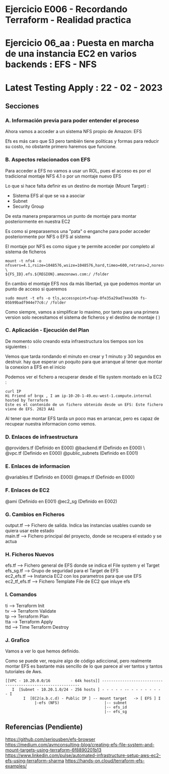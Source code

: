 <!-- Proyecto : # docs-tf -->
# Ejercicio E006 - Recordando Terraform - Realidad practica
# Ejercicio 06_aa : Puesta en marcha de una instancia EC2 en varios backends : EFS - NFS
# Latest Testing Apply : 22 - 02 - 2023

<!-- Nivel 2 E006 -  V0.0.1 - 2023 Feb-->

## Secciones

### A. Información previa para poder entender el proceso

Ahora vamos a acceder a un sistema NFS propio de Amazon: EFS

Efs es más caro que S3 pero también tiene políticas y formas para reducir su costo, no obstante primero haremos que funcione.

### B. Aspectos relacionados con EFS

Para acceder a EFS no vamos a usar un ROL, pues el acceso es por el tradicional montaje NFS 4.1 o por un montaje nuevo EFS

Lo que si hace falta definir es un destino de montaje (Mount Target) : 

- Sistema EFS al que se va a asociar
- Subnet
- Security Group

De esta manera prepararmos un punto de montaje para montar posteriormente en nuestra EC2

Es como si preparasemos una "pata" o enganche para poder acceder posteriormente por NFS o EFS al sistema

El montaje por NFS es como sigue y te permite acceder por completo al sistema de ficheros

```
mount -t nfs4 -o nfsvers=4.1,rsize=1048576,wsize=1048576,hard,timeo=600,retrans=2,noresvport \
${FS_ID}.efs.${REGION}.amazonaws.com:/ /folder
```

En cambio el montaje EFS nos da más libertad, ya que podemos montar un punto de acceso si queremos 

```
sudo mount -t efs -o tls,accesspoint=fsap-0fe35a29ad7eea36b fs-05b99badf944e77c6:/ /folder
```

Como siempre, vamos a simplificar lo maximo, por tanto para una primera version solo necesitamos el sistema de ficheros y  el destino de montaje ( )

### C. Aplicación - Ejecución del Plan


De momento sólo creando esta infraestructura los tiempos son los siguientes : 


Vemos que tarda rondando el minuto en crear y 1 minuto y 30 segundos en destruir. hay que esperar un poquito para que arranque al tener que montar la conexion a EFS en el inicio


Podemos ver el fichero a recuperar desde el file system montado en la EC2 : 

```
curl IP
Hi Friend of brqx , I am ip-10-20-1-49.eu-west-1.compute.internal hosted by Terraform
Este es el contenido de un fichero obtenido desde un EFS: Este fichero viene de EFS. 2023 AA1 
```

Al tener que montar EFS tarda un poco mas en arrancar, pero es capaz de recupear nuestra informacion como vemos.

### D. Enlaces de infraestructura
 
@providers.tf  (Definido en E000)             @backend.tf     (Definido en E000)   \         
@vpc.tf        (Definido en E000)             @public_subnets (Definido en E001)   

### E. Enlaces de informacion 

@variables.tf  (Definido en E000)             @maps.tf       (Definido en E000)             

### F. Enlaces de EC2

@ami            (Definido en E001)            @ec2_sg         (Definido en E002)             

### G. Cambios en Ficheros

output.tf      -->  Fichero de salida. Indica las instancias usables cuando se quiera usar este estado      \
main.tf        -->  Fichero principal del proyecto, donde se recupera el estado y se actua                  

### H. Ficheros Nuevos

efs.tf         -->  Fichero general de EFS donde se indica el File system y el Target                       \
efs_sg.tf      -->  Grupo de seguridad para el Target de EFS                                                
ec2_efs.tf     -->  Instancia EC2 con los parametros para que use EFS
ec2_tf_efs.tf  -->  Fichero Template File de EC2 que inluye efs

### I. Comandos

ti --> Terraform Init                  \
tv --> Terraform Validate              \
tp --> Terraform Plan                  \
tta --> Terraform Apply                \
ttd --> Time Terraform Destroy         

### J. Grafico

Vamos a ver lo que hemos definido. 

Como se puede ver, require algo de código adiccional, pero realmente montar EFS es bastante más sencillo de lo que parece al ver tantos y tantos tutoriales de Aws.

```
[[VPC - 10.20.0.0/16         - 64k hosts]] ------------------------------------------------------------
   I  [Subnet - 10.20.1.0/24 - 256 hosts ] - - - - - -- - - - - - - - - I
        I  [EC2(a.b.c.d) - Public IP ] -- mount target   -> [ EFS ] I
             |-efs (NFS)                    |-- subnet
                                            |-- efs_id
                                            |-- efs_sg
```
                                        

<!-- ==--==--==--==--==--==--==--==--==--==--==--==--==--==--==-- -->

## Referencias (Pendiente)

https://github.com/seriousben/efs-browser
https://medium.com/avmconsulting-blog/creating-efs-file-system-and-mount-targets-using-terraform-6f8890201b13
https://www.linkedin.com/pulse/automated-infrastructure-setup-aws-ec2-efs-using-terraform-sharma
https://hands-on.cloud/terraform-efs-examples/



